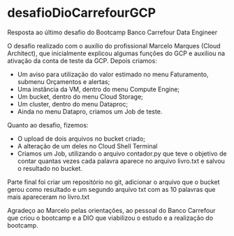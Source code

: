 # desafioDioCarrefourGCP
Resposta ao último desafio do Bootcamp Banco Carrefour Data Engineer

O desafio realizado com o auxílio do profissional Marcelo Marques (Cloud Architect), que inicialmente explicou algumas funções do GCP e auxiliou na ativação da conta de teste da GCP.
Depois criamos:
- Um aviso para utilização do valor estimado no menu Faturamento, submenu Orçamentos e alertas;
- Uma instância da VM, dentro do menu Compute Engine;
- Um bucket, dentro do menu Cloud Storage;
- Um cluster, dentro do menu Dataproc;
- Ainda no menu Datapro, criamos um Job de teste.

Quanto ao desafio, fizemos:
- O upload de dois arquivos no bucket criado;
- A alteração de um deles no Cloud Shell Terminal
- Criamos um Job, utilizando o arquivo contador.py que teve o objetivo de contar quantas vezes cada palavra aparece no arquivo livro.txt e salvou o resultado no bucket.

Parte final foi criar um repositório no git, adicionar o arquivo que o bucket gerou como resultado e um segundo arquivo txt com as 10 palavras que mais apareceram no livro.txt

Agradeço ao Marcelo pelas orientações, ao pessoal do Banco Carrefour que criou o bootcamp e a DIO que viabilizou o estudo e a realização do bootcamp.

